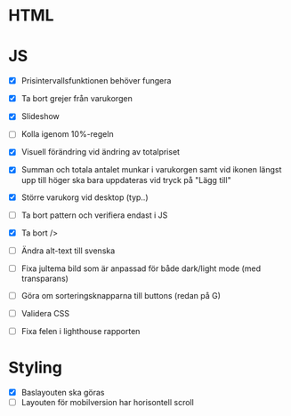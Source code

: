 # HTML


# JS
+ [x] Prisintervallsfunktionen behöver fungera
+ [x] Ta bort grejer från varukorgen
+ [x] Slideshow
+ [ ] Kolla igenom 10%-regeln
+ [x] Visuell förändring vid ändring av totalpriset
+ [x] Summan och totala antalet munkar i varukorgen samt vid ikonen längst upp till höger ska bara uppdateras vid tryck på "Lägg till"
+ [x] Större varukorg vid desktop (typ..)
+ [ ] Ta bort pattern och verifiera endast i JS
+ [x] Ta bort />
+ [ ] Ändra alt-text till svenska
+ [ ] Fixa jultema bild som är anpassad för både dark/light mode (med transparans)
+ [ ] Göra om sorteringsknapparna till buttons (redan på G)
+ [ ] Validera CSS
+ [ ] Fixa felen i lighthouse rapporten


# Styling
+ [x] Baslayouten ska göras
+ [ ] Layouten för mobilversion har horisontell scroll
